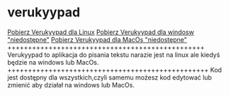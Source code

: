# verukyypad
[Pobierz Verukyypad dla Linux](https://mega.nz/file/OEBFkaDC#qPe1VUh7eLPDWH5_SFE_1HJh2X5YeJyKG8A6EMLxaDo)
[Pobierz Verukyypad dla windosw "niedostępne"](#)
[Pobierz Verukyypad dla MacOs "niedostępne"](#)
++++++++++++++++++++++++++++++++++++++++++++++++
Verukyypad to aplikacja do pisania tekstu narazie jest 
na linux ale kiedyś będzie na windows lub MacOs.
+++++++++++++++++++++++++++++++++++++++++++++++++
Kod jest dostępny dla wszystkich,czyli samemu możesz 
kod edytować lub zmienić
aby działał na windows lub MacOs.

